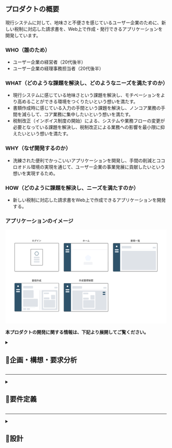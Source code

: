 ## プロダクトの概要
現行システムに対して、地味さと不便さを感じているユーザー企業のために、新しい税制に対応した請求書を、Web上で作成・発行できるアプリケーションを開発しています。

### WHO（誰のため）
- ユーザー企業の経営者（20代後半）
- ユーザー企業の経理事務担当者（20代後半）

### WHAT（どのような課題を解決し、どのようなニーズを満たすのか）
- 現行システムに感じている地味さという課題を解決し、モチベーションをより高めることができる環境をつくりたいという想いを満たす。
- 書類作成時に感じている入力の手間という課題を解決し、ノンコア業務の手間を減らして、コア業務に集中したいという想いを満たす。
- 税制改正（インボイス制度の開始）による、システムや業務フローの変更が必要となっている課題を解決し、税制改正による業務への影響を最小限に抑えたいという想いを満たす。

### WHY（なぜ開発するのか）
- 洗練された便利でかっこいいアプリケーションを開発し、手間の削減とココロオドル環境の実現を通じて、ユーザー企業の事業発展に貢献したいという想いを実現するため。

### HOW（どのように課題を解決し、ニーズを満たすのか）
- 新しい税制に対応した請求書をWeb上で作成できるアプリケーションを開発する。

### アプリケーションのイメージ
![アプリケーションのイメージ](./img/rough_design.png)


**本プロダクトの開発に関する情報は、下記より展開してご覧ください。**

<details>
<summary><h2>📄企画・構想・要求分析</h2></summary>　　

<details>
<summary><h3>プロダクトを通じて実現したいこと</3></summary>　　

#### ユーザー企業が実現したいこと
- ノンコア業務の手間を減らし、コア業務に集中できる環境をつくる。
- ココロオドル環境をつくる。
- 生産性を上げる。

---

#### 僕が実現したいこと
##### 社会的
- 事業の発展に貢献する。
- 業務フローを整理して、ユーザー企業の手間を減らす。
- ココロオドル環境をつくり、働くひとを笑顔にする。

##### 個人的
- 就職を成功させる。
- 自分の人柄や技術力を正しく伝える。
- 技術力を向上させる。

</details>

---

<details>
<summary><h3>業務分析</3></summary>　　

#### 基本情報
- 業種：卸売業
- 商材：事務用品・日用品・防災用品など
- 取引手段：電話・メール
- 規模：従業員数名（パートナーを含む）

#### 対象とする業務分野  
本プロダクトでの対象とする業務分野は、コア事業での取引に際して生じる業務を対象とする。

#### 取引を行う際の業務プロセス
1. 見積
   1. 顧客から見積依頼のメールが届く。
   2. 仕入先へ見積依頼のメールを送る。
2. 提案
   1. 仕入先からメールで見積書が届く。
   2. 見積書をメールで顧客へ送る。
1. 受注
   1. 顧客からメールで発注書が届く。
   2. 発注書をメールで仕入先へ送る。
2. 支払
   1. 仕入先からメールで請求書が届く。
   2. 請求書に基づいて支払い。
3. 出荷・納品
   1. 顧客へ出荷連絡のメールを送る。
   2. 配送伝票をもとに納品確認する。
   3. 請求書をメールで顧客へ送る。
4. 入金
   1. 期限が過ぎたら入金を確認する。

#### 取引を行う際の業務に付随する書類作成業務
- 提案
  -  見積書を作成する。
- 受注
  -  発注書を作成する。
  -  売上管理ファイルに案件内容を記入する。
- 納品
  -  仕入先の出荷日を売上管理ファイルに記入する。
  -  顧客への出荷日を売上管理ファイルに記入する。
  -  請求書を作成する。
  -  納品書を作成する。

#### 取引を行う際の業務に付随するファイル管理業務
- 提案
  - 案件番号の採番。
  - 仕入先の見積書を案件フォルダに保存する。
  - エクセルで作成した見積書を案件フォルダに保存する。
- 受注
  - 顧客の発注書を案件フォルダに保存する。
  - エクセルで作成した発注書を案件フォルダに保存する。
- 支払い
  - 仕入先から届いた請求書を案件フォルダに保存する。
- 納品
  - エクセルで作成した請求書を案件フォルダに保存する。
- 完了
  - 案件フォルダのファイルを、不定期でまとめて管理フォルダに移動する。


#### 取引を行う際の業務に付随する連絡業務
- 見積
  - 仕入先に見積依頼のメールを送る。
- 提案
  - 顧客に見積書をメールで送る。
- 受注
  - 仕入先に発注書を添付して発注メールを送る。（フォーマット有り：注文内容を文中に含む）
- 納品
  - 出荷連絡（フォーマット有り）する。
  - 顧客に請求書をメール送る。

#### 業務理解を深めるためのユーザーへの質問
- 取引に付随する業務はあるか？
  - 請求書と納品書を郵送で送る場合がある。その場合は送り状を作成する。
  - 提案時に資料を作成することがある。
  - 取引内容を不定期でまとめて記帳をしている。
  - 期限までに顧客からの入金がされているかを、売上管理ファイルに基づいて確認をしている。
  - 売上管理ファイルで年間の売上、利益、利益率などを確認している。
- エクセルでの書類作成に対して課題や不満はあるか？
  - インボイス制度に対応した書類作成を行いたい。
  - 案件番号を自動で採番できるようにしたい。
  - 企業名・取引条件・納期・納入場所・商品を入力する際に予測変換が出たら良い。
  - 書類の作成日を入力する手間を減らしたい。
  - よりスマートに、よりカッコよく作業をしたい。
  - 税率の変更、税込・税抜の計算方式の変更をスムーズにしたい。
  - 購入用書類に納品先を記入できるようにしたい。
  - 販売用書類と購入用書類の情報を共有し、同じデータを再度入力せずに済むようにしたい。
  - スマホで書類を作成できるようにし、スマホで取引先に送付ができるようにしたい。
- メールの送受信の課題や不満はあるか？
  - 仕入先への発注時に発注書の内容をフォーマットに沿ってメールに記載しているのだけなので自動化したい。
- 案件番号の規則は？
  - yymmdd-xx-xxxx
  - xx：日毎に01から順に採番する。
  - xxxx（上2桁）：01から順に採番。同じ案件に対して複数回見積書を作成した場合に使用。
  - xxxx（下2桁）：01から順に採番。同じ案件に対して複数回請求書を作成した場合に使用。
- 仕入先への注文メールの文はどのような構成なのか？
  - 製品、Jan(型番)、数量、納品予定日、時間指定、納品先情報、出荷主情報、備考、その他の文章。
- ファイル名の命名規則は？
  - [書類種別] + 案件番号
  - 書類種別：S=販売用、B=購入用、Q=見積書、O=発注書、I=請求書、D=納品書
  - 例：SO230401=顧客からの発注書、BO230401=仕入先への発注書
- 案件フォルダとは何か？
  - 案件ごとにファイル（見積書・発注書・請求書など）を一時的にローカルで管理するフォルダ。
- 管理フォルダとは何か？
  - 全取引の証憑書類を種類毎（見積書・発注書・請求書など）に管理するクラウド上のフォルダ。
- 売上管理ファイルとは何か？
  - 案件番号、顧客、仕入先、商品名、購入情報（出荷日、支払日、数量、購入金額）、売上記録（出荷日、入金日、数量、購入金額）、利益、利益率、回収率（顧客からの入金日-仕入先への支払日）、備考から構成される、案件ごとの取引記録。
  - 案件の進捗管理、入金管理、記帳、売上確認（利益や利益率も含む）の際に使用される。

</details>

---

<details>
<summary><h3>ターゲット・課題・ニーズ</3></summary>　

#### ターゲット
- 決済者：ユーザー企業の経営者（20代後半）
- 利用者：ユーザー企業の経理事務担当者（20代後半）

---

#### ターゲットが抱える課題
- 手間
  - 書類作成。
  - 書類作成時の入力。
  - 書類管理。（書類作成時とメール受信時にタスクが発生している）
  - 発注先へのメール文作成。
  - 入金管理。（売上管理ファイルを確認している）
  - 記帳。
- 生産性 
  - 購入用書類、販売用書類、書類管理、売上記録の連携がとれていない。
  - 税率や税金の計算方式の変更に柔軟性がない。
- 機能
  - 取引書類がインボイス制度に対応していない。
  - 手元にPCがないと書類作成ができない。
- モチベーション
  - 現行システムに地味さを感じている。

---

#### ターゲットのニーズ
- 「洗練」された「便利」で「かっこいい」アプリケーションで作業したい。
- ノンコア業務の手間を徹底的に減らしてコア業務に集中したい。
- タスクの増加によるストレスや混乱を低減したい。
- システムを一つにまとめて、横断して作業することによるストレスを減らしたい。
- レスポンスの早さを大切にしており、外出先などPCがない環境での書類作成・送信をしたい。
- 無駄を減らして効率的な仕事をしたい。

</details>

---

<details>
<summary><h3>競合調査</3></summary>　

#### 競合分析の目的
- 競合から必要な機能とは何かを学ぶ。
- 実現したい独自の機能をみつける。

#### 競合を特定
- 会計ソフト関連企業が提供するサービス
- 事務機器関連企業が提供するサービス
- その他企業が提供するサービス
- エクセルテンプレート

#### サンプル企業
- 契約したサービス：5社
- 資料請求したサービス：3社
- 合計：8社

#### 競合のサービス概要を把握する
- 各書類の作成機能＋レポートの構成が基本
- その他：商品登録、取引先登録、メンバー登録機能

#### 取り入れたいこと
- シンプルでわかりやすい構成
- 書類作成画面での消費税の扱いや、源泉徴収税の設定などを行う機能
- 取引先と商品に関する予測変換機能
- 取引先データ、商品データをCSVで読み込む機能

#### 実現したい独自の価値
- 既存案件から情報を呼び出し、書類を作成する機能（見積書の内容をもとに発注書や請求書を作成）
- 入力時の動線にこだわったストレスのない書類作成画面
- 完成のイメージを見ながら書類作成できる機能
- 支払や入金の案内やアラートを表示する機能

</details>

---

<details>
<summary><h3>解決したい課題と満たしたいニーズは何か</3></summary>　

- 書類管理の手間を減らし、コア業務に集中したいというニーズを満たす。
- 購入用書類、販売用書類、書類管理、売上記録などの連携がとれないことで生じるシステムを横断しなければいけないという課題を解決し、煩雑さによるストレスから解放されたいというニーズを満たす。
- 入金と支払の管理の手間を減らし、コア業務に集中したいというニーズを満たす。
- 記帳の手間を減らし、コア業務に集中したいというニーズを満たす。
- 手元にPCがないと書類作成ができない課題を解決し、いかなる状況でも即レスをしたいというニーズを満たす。

</details>
</details>

---

<details>
<summary><h2>📄要件定義</h2></summary>　　　

<details>
<summary><h3>解決する課題と満たすニーズを定義</3></summary>　　

- 解決する課題
  - 現行システムに感じている地味さ。
  - 書類作成時の入力の手間。
  - インボイス制度への対応。
- 満たすべきニーズ
  - モチベーションをより高めることができる環境をつくりたいという想い。
  - ノンコア業務の手間を減らして、コア業務に集中したいという想い。
  - 税制改正による業務への影響を最小限に抑えたいという想い。

</details>

---

<details>
<summary><h3>重要成功要因</3></summary>　　

洗練された便利でかっこいいアプリケーションの開発。

</details>

---

<details>
<summary><h3>課題解決の方法</3></summary>　　

新しい税制に対応した請求書を、Web上で作成・発行できるアプリケーションを開発する
- 必要なこと
  - 心地よい雰囲気の画面。
  - ユーザーの行動に寄り添った自然な動線。
  - ユーザーの思考に寄り添った動作。
  - ユーザーの思考に寄り添った入力候補の表示。
  - 新しい税制への対応。

</details>

---

<details>
<summary><h3>機能要件</3></summary>　　

- 認証
  - 新規登録
    - 事業者ID・メールアドレス・パスワードでアカウントを作成できる。
  - ログイン
    - 事業者ID・パスワードでログインできる。
  - ログアウト
    - ユーザーの意思でログアウトできる。
- 請求書作成
  - インボイス制度に対応したフォーマットである。
  - 入力中に取引先候補を表示する。
  - 入力中に商品候補を表示する。
  - 入力した取引先をマスタに登録できる。
  - 入力した商品をマスタに登録できる。
  - 税率の変更ができる。
- 請求書編集
  - 作成した請求書を編集できる。
- 請求書出力
  - 請求書のPDF出力ができる。
- 一覧表示
  - 作成した請求書の一覧を表示ができる。 
- 表示
  - 作成した請求書を表示できる。
- マスタ
  - 取引先の登録ができる。
  - 商品の登録ができる。
- アカウント情報の変更
  - 事業者IDの変更ができる。
  - メールアドレスの変更ができる。
  - パスワードの変更ができる。

</details>

---

<details>
<summary><h3>非機能要件</3></summary>　　

- 使用言語
  - 全画面日本語で表示する。
  - 標準的な文字コードやフォントに対応。 
  - 文字コード：UTF-8　JIS 第1水準および第2水準に対応。
- 利用者環境
  - 下記の環境において正常に表示・動作をする。
    - OS：Windows、macOS
    - 機器：パソコン
    - ブラウザ：Google Chrome
  - 作業期間に余裕がある場合は前項の環境に追加して、下記の環境において正常に表示・動作をする。
    - 機器：スマートフォン、タブレット端末
    - ブラウザ：Safari、iOS・Androidにおける標準ブラウザ
- 現行の法制度への対応
  - 運用開始時点で成立している法制度に対応する。
- サービス提供時間
  - 24時間365日稼働する。但し、システムのメンテナンス等は除く。
- ユーザビリティ
  - 操作方法
    - 無駄な手順を省き、最小限の操作・入力で作業ができる設計にする。
    - 「Tab」キーによる画面上のフォーカスの移動順序は、ユーザが操作しやすい順序とする。
    - キーボードのみでも容易に操作や入力が実施できるよう考慮する。
  - 画面デザイン
    - 何をすればよいのか、直感的にわかるような画面構成にする。
    - 無駄な情報や機能をなくし、シンプルな画面構成にする。
    - 十分な視認性のあるフォント、文字サイズを用いる。
  - 表示のわかりやすさ
    - メニュー、見出し、操作の指示、説明などには、ユーザーが正確にその内容を理解できる用語を使用する。
    - システムが処理を行っている間、ユーザーがストレスを感じない工夫をする。
  - 表示の最適化
    - ユーザーの作業画面の大きさに応じて表示の最適化をする。
  - レスポンス・応答時間
    - 各処理のレスポンスタイムは、ユーザーが体感的に遅いと感じない程度とする。
    - レスポンスタイムの目安は概ね3秒以下とする。
- 設計方針
  - 開発の生産性や保守性向上を目的とし、画面、業務ロジック、データアクセス方法を極力疎結合な構造とし、変更等における影響範囲を極小化する。
- システム機器及び稼働環境
  - サーバ及びバックアップ装置等を含むすべての機器は社内に設置をせず、クラウドサービスを利用する。
- 検証環境
  - 本番環境とは別に検証環境を用意する。
- 改修履歴の管理
  - プログラムの改修履歴をバージョン管理システムで管理する。
- 保守・改修
  - 改修後のプログラムの適用については検証環境で事前に確認をし、ユーザーの承認を得て本番環境へ適用する。
- 通信方式
  - サーバと通信を行う際は、SSL暗号化通信を行う。
- セキュリティ
  - 本プロダクトに係る情報セキュリティ上のリスクを洗い出し、リスクに見合った適切な情報セキュリティ対策を講じる。
  - システムに対するアクセス、ウィルス、不正プログラム感染等、インターネットを経由する攻撃や不正等に対し、通信の暗号化などの必要な対策をする。

</details>
</details>

---

<details>
<summary><h2>📄設計<h2></summary>　　

<details>
<summary><h3>各画面に必要な機能とデータ</3></summary>　　

- 認証
  - 機能：新規登録、ログイン
  - データ：事業者コード、メールアドレス、パスワード
- ホーム
  - 機能：ログアウト
  - データ：事業者コード
- 請求書一覧
  - 機能：請求書一覧表示
  - データ：事業者コード、書類番号、取引先名、作成日、支払期限、金額
- 請求書作成
  - 機能：プレビュー表示、取引先候補の表示、商品候補の表示、取引先と商品のマスタ登録、税率変更
  - データ：書類番号、書類作成日、支払期限、取引先名、件名、会社名、住所、電話番号、FAX番号、E-mail、担当者名、角印、商品名、数量、単位、単価、税区分、振込先情報、備考欄情報
- 作成書類確認画面
  - 機能：プレビュー表示、拡大機能、編集画面に戻る、PDF出力、
  - データ：書類番号、書類作成日、支払期限、取引先名、件名、会社名、住所、電話番号、FAX番号、E-mail、担当者名、角印、商品名、数量、単位、単価、税区分、振込先情報、備考欄情報

</details>

---

<details>
<summary><h3>画面とAPIのURL設計</3></summary>　　

別途エクセルにて定義。  

</details>
</details>
